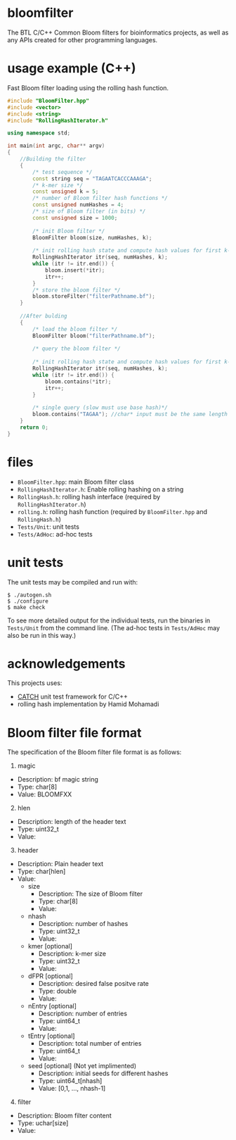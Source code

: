 # bloomfilter

The BTL C/C++ Common Bloom filters for bioinformatics projects, as well as any APIs created for other programming languages.

# usage example (C++)

Fast Bloom filter loading using the rolling hash function.

```C++
#include "BloomFilter.hpp"
#include <vector>
#include <string>
#include "RollingHashIterator.h"

using namespace std;

int main(int argc, char** argv)
{
	//Building the filter
	{
		/* test sequence */
		const string seq = "TAGAATCACCCAAAGA";
		/* k-mer size */
		const unsigned k = 5;
		/* number of Bloom filter hash functions */
		const unsigned numHashes = 4;
		/* size of Bloom filter (in bits) */
		const unsigned size = 1000;
		
		/* init Bloom filter */
		BloomFilter bloom(size, numHashes, k);
	
		/* init rolling hash state and compute hash values for first k-mer */
		RollingHashIterator itr(seq, numHashes, k);
		while (itr != itr.end()) {
			bloom.insert(*itr);
			itr++;
		}
		/* store the bloom filter */
		bloom.storeFilter("filterPathname.bf");
	}
	
	//After bulding
	{
		/* load the bloom filter */
		BloomFilter bloom("filterPathname.bf");
		
		/* query the bloom filter */
		
		/* init rolling hash state and compute hash values for first k-mer */
		RollingHashIterator itr(seq, numHashes, k);
		while (itr != itr.end()) {
			bloom.contains(*itr);
			itr++;
		}
		
		/* single query (slow must use base hash)*/
		bloom.contains("TAGAA"); //char* input must be the same length of k-mer
	}
	return 0;
}
```

# files

* `BloomFilter.hpp`: main Bloom filter class
* `RollingHashIterator.h`: Enable rolling hashing on a string 
* `RollingHash.h`: rolling hash interface (required by `RollingHashIterator.h`)
* `rolling.h`: rolling hash function (required by `BloomFilter.hpp` and `RollingHash.h`)
* `Tests/Unit`: unit tests
* `Tests/AdHoc`: ad-hoc tests

# unit tests

The unit tests may be compiled and run with:

	$ ./autogen.sh
	$ ./configure
	$ make check

To see more detailed output for the individual tests, run the binaries in `Tests/Unit` from the command line. (The ad-hoc tests in `Tests/AdHoc` may also be run in this way.)

# acknowledgements

This projects uses:
* [CATCH](https://github.com/philsquared/Catch) unit test framework for C/C++
* rolling hash implementation by Hamid Mohamadi

# Bloom filter file format

The specification of the Bloom filter file format is as follows:

1. magic
  * Description: bf magic string
  * Type: char[8]
  * Value: BLOOMFXX
2. hlen
  * Description: length of the header text
  * Type: uint32_t
  * Value:
3. header
  * Description: Plain header text
  * Type: char[hlen]
  * Value:
    * size
      * Description: The size of Bloom filter
      * Type: char[8]
      * Value:
    * nhash
      * Description: number of hashes
      * Type: uint32_t
      * Value:
    * kmer [optional]
      * Description: k-mer size
      * Type: uint32_t
      * Value:
    * dFPR [optional]
      * Description: desired false positve rate
      * Type: double
      * Value:
    * nEntry [optional]
      * Description: number of entries
      * Type: uint64_t
      * Value:
    * tEntry [optional]
      * Description: total number of entries
      * Type: uint64_t
      * Value:
    * seed [optional] \(Not yet implimented\)
      * Description: initial seeds for different hashes
      * Type: uint64_t[nhash]
      * Value: [0,1, ..., nhash-1]

4. filter
  * Description: Bloom filter content
  * Type: uchar[size]
  * Value:
